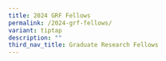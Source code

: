 ```yaml
---
title: 2024 GRF Fellows
permalink: /2024-grf-fellows/
variant: tiptap
description: ""
third_nav_title: Graduate Research Fellows
---
```

